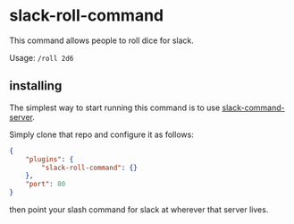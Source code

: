 slack-roll-command
==================
This command allows people to roll dice for slack.

Usage: `/roll 2d6`

installing
----------
The simplest way to start running this command is to use [slack-command-server](https://github.com/terribly-lazy/slack-command-server).

Simply clone that repo and configure it as follows:

```json
{
    "plugins": {
        "slack-roll-command": {}
    },
    "port": 80
}
```
then point your slash command for slack at wherever that server lives.
